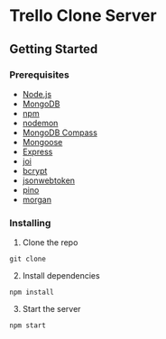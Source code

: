 # Trello Clone Server

## Getting Started

### Prerequisites

- [Node.js](https://nodejs.org/en/)
- [MongoDB](https://www.mongodb.com/)
- [npm](https://www.npmjs.com/)
- [nodemon](https://nodemon.io/)
- [MongoDB Compass](https://www.mongodb.com/products/compass)
- [Mongoose](https://mongoosejs.com/)
- [Express](https://expressjs.com/)
- [joi](https://www.npmjs.com/package/joi)
- [bcrypt](https://www.npmjs.com/package/bcrypt)
- [jsonwebtoken](https://www.npmjs.com/package/jsonwebtoken)
- [pino](https://www.npmjs.com/package/pino)
- [morgan](https://www.npmjs.com/package/morgan)

### Installing

1. Clone the repo
```
git clone
```
2. Install dependencies
```
npm install
```
3. Start the server
```
npm start
```





